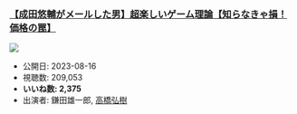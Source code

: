 ### [【成田悠輔がメールした男】超楽しいゲーム理論【知らなきゃ損！価格の罠】](https://www.youtube.com/watch?v=kfml_gzjojc)
[![](https://img.youtube.com/vi/kfml_gzjojc/sddefault.jpg)](https://www.youtube.com/watch?v=kfml_gzjojc)
-   公開日: 2023-08-16
-   視聴数: 209,053
-   **いいね数: 2,375**
-   出演者: 鎌田雄一郎, [高橋弘樹](/rehacq_fan/people/高橋弘樹 "wikilink")
